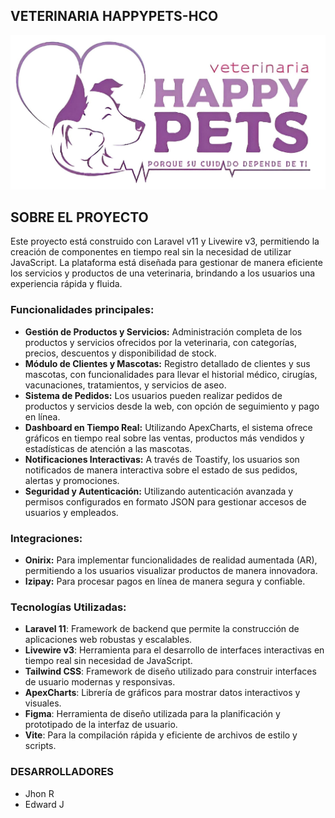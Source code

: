 ## VETERINARIA HAPPYPETS-HCO

<img src="./logo.jpg" alt="Veterinaria HappyPets">

## SOBRE EL PROYECTO 

Este proyecto está construido con Laravel v11 y Livewire v3, permitiendo la creación de componentes en tiempo real sin la necesidad de utilizar JavaScript. La plataforma está diseñada para gestionar de manera eficiente los servicios y productos de una veterinaria, brindando a los usuarios una experiencia rápida y fluida.

### Funcionalidades principales:
- **Gestión de Productos y Servicios:** Administración completa de los productos y servicios ofrecidos por la veterinaria, con categorías, precios, descuentos y disponibilidad de stock.
- **Módulo de Clientes y Mascotas:** Registro detallado de clientes y sus mascotas, con funcionalidades para llevar el historial médico, cirugías, vacunaciones, tratamientos, y servicios de aseo.
- **Sistema de Pedidos:** Los usuarios pueden realizar pedidos de productos y servicios desde la web, con opción de seguimiento y pago en línea.
- **Dashboard en Tiempo Real:** Utilizando ApexCharts, el sistema ofrece gráficos en tiempo real sobre las ventas, productos más vendidos y estadísticas de atención a las mascotas.
- **Notificaciones Interactivas:** A través de Toastify, los usuarios son notificados de manera interactiva sobre el estado de sus pedidos, alertas y promociones.
- **Seguridad y Autenticación:** Utilizando autenticación avanzada y permisos configurados en formato JSON para gestionar accesos de usuarios y empleados.

### Integraciones:
- **Onirix:** Para implementar funcionalidades de realidad aumentada (AR), permitiendo a los usuarios visualizar productos de manera innovadora.
- **Izipay:** Para procesar pagos en línea de manera segura y confiable.

### Tecnologías Utilizadas:
- **Laravel 11**: Framework de backend que permite la construcción de aplicaciones web robustas y escalables.
- **Livewire v3**: Herramienta para el desarrollo de interfaces interactivas en tiempo real sin necesidad de JavaScript.
- **Tailwind CSS**: Framework de diseño utilizado para construir interfaces de usuario modernas y responsivas.
- **ApexCharts**: Librería de gráficos para mostrar datos interactivos y visuales.
- **Figma**: Herramienta de diseño utilizada para la planificación y prototipado de la interfaz de usuario.
- **Vite**: Para la compilación rápida y eficiente de archivos de estilo y scripts.

### DESARROLLADORES

- Jhon R
- Edward J


